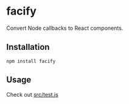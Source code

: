 # facify

Convert Node callbacks to React components.

## Installation

```
npm install facify
```

## Usage

Check out [src/test.js](https://github.com/statianzo/facify/blob/master/src/test.js)
